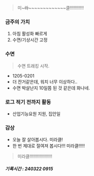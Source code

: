 > 미~~~~~라~~~~~~~~~~~~~~~~~클!!!!!!!!!!!

### 금주의 가치

1. 아침 활성화 빠르게
2. 수면/기상시간 고정

### 수면

> 수면 트래킹 시작.

- 1205-0201
- 더 잔거같은데, 워치 너무 이상하다..
- 수면 박살난지 10일쯤 된 것 같은데 화나네.

### 로그 적기 전까지 활동

- 산업기능요원 지원, 집안일

### 감상

- 오늘 잘 살아봅시다. 미라클!
- 한 번 제대로 절여져 봅시다!!! 미라클!!!!!

> 미라클!!!!!!!!!!!!!!!!!!

##### 기록시간 : 240322 0915
